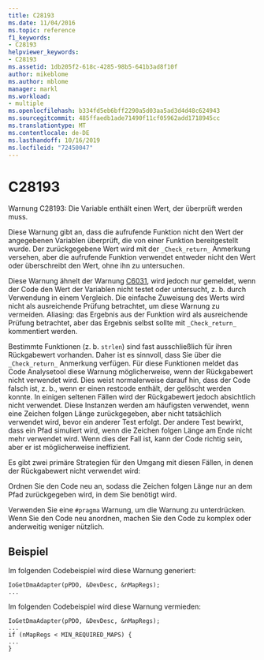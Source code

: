 ```yaml
---
title: C28193
ms.date: 11/04/2016
ms.topic: reference
f1_keywords:
- C28193
helpviewer_keywords:
- C28193
ms.assetid: 1db205f2-618c-4285-98b5-641b3ad8f10f
author: mikeblome
ms.author: mblome
manager: markl
ms.workload:
- multiple
ms.openlocfilehash: b334fd5eb6bff2290a5d03aa5ad3d4d48c624943
ms.sourcegitcommit: 485ffaedb1ade71490f11cf05962add1718945cc
ms.translationtype: MT
ms.contentlocale: de-DE
ms.lasthandoff: 10/16/2019
ms.locfileid: "72450047"
---
```

# <a name="c28193"></a>C28193
Warnung C28193: Die Variable enthält einen Wert, der überprüft werden muss.

 Diese Warnung gibt an, dass die aufrufende Funktion nicht den Wert der angegebenen Variablen überprüft, die von einer Funktion bereitgestellt wurde. Der zurückgegebene Wert wird mit der `_Check_return_` Anmerkung versehen, aber die aufrufende Funktion verwendet entweder nicht den Wert oder überschreibt den Wert, ohne ihn zu untersuchen.

 Diese Warnung ähnelt der Warnung [C6031](../code-quality/c6031.md), wird jedoch nur gemeldet, wenn der Code den Wert der Variablen nicht testet oder untersucht, z. b. durch Verwendung in einem Vergleich. Die einfache Zuweisung des Werts wird nicht als ausreichende Prüfung betrachtet, um diese Warnung zu vermeiden. Aliasing: das Ergebnis aus der Funktion wird als ausreichende Prüfung betrachtet, aber das Ergebnis selbst sollte mit `_Check_return_` kommentiert werden.

 Bestimmte Funktionen (z. b. `strlen`) sind fast ausschließlich für ihren Rückgabewert vorhanden. Daher ist es sinnvoll, dass Sie über die `_Check_return_` Anmerkung verfügen. Für diese Funktionen meldet das Code Analysetool diese Warnung möglicherweise, wenn der Rückgabewert nicht verwendet wird. Dies weist normalerweise darauf hin, dass der Code falsch ist, z. b., wenn er einen restcode enthält, der gelöscht werden konnte. In einigen seltenen Fällen wird der Rückgabewert jedoch absichtlich nicht verwendet. Diese Instanzen werden am häufigsten verwendet, wenn eine Zeichen folgen Länge zurückgegeben, aber nicht tatsächlich verwendet wird, bevor ein anderer Test erfolgt. Der andere Test bewirkt, dass ein Pfad simuliert wird, wenn die Zeichen folgen Länge am Ende nicht mehr verwendet wird. Wenn dies der Fall ist, kann der Code richtig sein, aber er ist möglicherweise ineffizient.

 Es gibt zwei primäre Strategien für den Umgang mit diesen Fällen, in denen der Rückgabewert nicht verwendet wird:

 Ordnen Sie den Code neu an, sodass die Zeichen folgen Länge nur an dem Pfad zurückgegeben wird, in dem Sie benötigt wird.

 Verwenden Sie eine `#pragma` Warnung, um die Warnung zu unterdrücken. Wenn Sie den Code neu anordnen, machen Sie den Code zu komplex oder anderweitig weniger nützlich.

## <a name="example"></a>Beispiel
 Im folgenden Codebeispiel wird diese Warnung generiert:

```
IoGetDmaAdapter(pPDO, &DevDesc, &nMapRegs);
...
```

 Im folgenden Codebeispiel wird diese Warnung vermieden:

```
IoGetDmaAdapter(pPDO, &DevDesc, &nMapRegs);
...
if (nMapRegs < MIN_REQUIRED_MAPS) {
...
}
```
